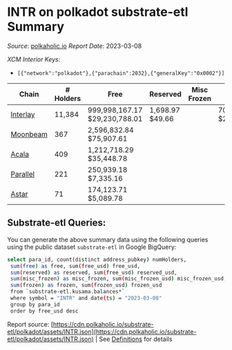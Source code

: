 # INTR on polkadot substrate-etl Summary

_Source_: [polkaholic.io](https://polkaholic.io) *Report Date*: 2023-03-08


*XCM Interior Keys*:
* `[{"network":"polkadot"},{"parachain":2032},{"generalKey":"0x0002"}]`


| Chain | # Holders | Free | Reserved | Misc Frozen | Frozen | Price | AssetID |
| ----- | --------- | ---- | -------- | ----------- | ------ | ----- | ------- |
| [Interlay](/polkadot/2032-interlay) | 11,384 | 999,998,167.17 $29,230,788.01 | 1,698.97 $49.66 |    | 70,861,140.3 $2,071,330.77 | $0.03 | `{"Token":"INTR"}` |
| [Moonbeam](/polkadot/2004-moonbeam) | 367 | 2,596,832.84 $75,907.61 |   |    |   | $0.03 | `{"Token":"101170542313601871197860408087030232491"}` |
| [Acala](/polkadot/2000-acala) | 409 | 1,212,718.29 $35,448.78 |   |    |   | $0.03 | `{"ForeignAsset":"4"}` |
| [Parallel](/polkadot/2012-parallel) | 221 | 250,939.18 $7,335.16 |   |    |   | $0.03 | `{"Token":"120"}` |
| [Astar](/polkadot/2006-astar) | 71 | 174,123.71 $5,089.78 |   |    |   | $0.03 | `{"Token":"18446744073709551621"}` |

## Substrate-etl Queries:
You can generate the above summary data using the following queries using the public dataset `substrate-etl` in Google BigQuery:
```bash
select para_id, count(distinct address_pubkey) numHolders, 
 sum(free) as free, sum(free_usd) free_usd,
 sum(reserved) as reserved, sum(free_usd) reserved_usd,
 sum(misc_frozen) as misc_frozen, sum(misc_frozen_usd) misc_frozen_usd,
 sum(frozen) as frozen, sum(frozen_usd) frozen_usd
 from `substrate-etl.kusama.balances*` 
 where symbol = "INTR" and date(ts) = "2023-03-08"
 group by para_id
 order by free_usd desc
```


Report source: [https://cdn.polkaholic.io/substrate-etl/polkadot/assets/INTR.json](https://cdn.polkaholic.io/substrate-etl/polkadot/assets/INTR.json) | See [Definitions](/DEFINITIONS.md) for details

